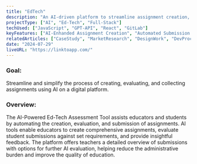 ```yaml
---
title: "EdTech"
description: "An AI-driven platform to streamline assignment creation, evaluation, and submission for educators and students."
projectType: ["AI", "Ed-Tech", "Full-Stack"]
techUsed: ["JavaScript", "GPT-API", "React", "GitLab"]
keyFeatures: ["AI-Enhanded Assignment Creation", "Automated Submission Evaluation", "Insightful Analytics", "Advanced 3rd Party Integration"]
relatedArticles: ["CaseStudy", "MarketResearch", "DesignWork", "DevProcess"]
date: "2024-07-29"
liveURL: "https://linktoapp.com/"
---
```


### Goal:
Streamline and simplify the process of creating, evaluating, and collecting assignments using AI on a digital platform.

### Overview:
The AI-Powered Ed-Tech Assessment Tool assists educators and students by automating the creation, evaluation, and submission of assignments. AI tools enable educators to create comprehensive assignments, evaluate student submissions against set requirements, and provide insightful feedback. The platform offers teachers a detailed overview of submissions with options for further AI evaluation, helping reduce the administrative burden and improve the quality of education.